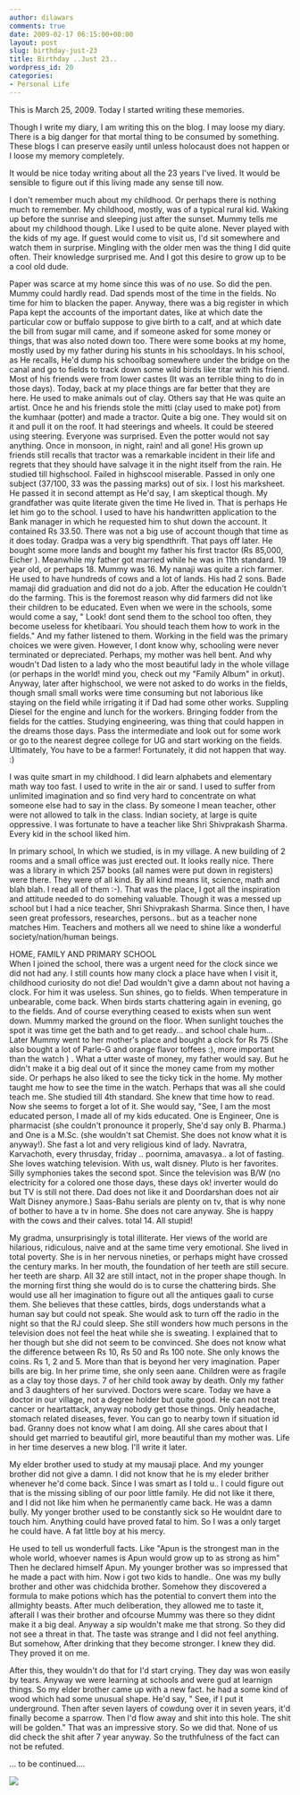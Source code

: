 ```yaml
---
author: dilawars
comments: true
date: 2009-02-17 06:15:00+00:00
layout: post
slug: birthday-just-23
title: Birthday ..Just 23..
wordpress_id: 20
categories:
- Personal Life
---
```


This is March 25, 2009. Today I started writing these memories.  
  
Though I write my diary, I am writing this on the blog. I may loose my diary. There is a big danger for that mortal thing to be consumed by something. These blogs I can preserve easily until unless holocaust does not happen or I loose my memory completely.  
  
It would be nice today writing about all the 23 years I've lived. It would be sensible to figure out if this living made any sense till now.  
  
I don't remember much about my childhood. Or perhaps there is nothing much to remember. My childhood, mostly, was of a typical rural kid. Waking up before the sunrise and sleeping just after the sunset.  Mummy tells me about my childhood though. Like I used to be quite alone. Never played with the kids of my age. If guest would come to visit us, I'd sit somewhere and watch them in surprise. Mingling with the older men was the thing I did quite often. Their knowledge surprised  me. And I got this desire to grow up to be a cool old dude.  
  
Paper was scarce at my home since this was of no use. So did the pen. Mummy could hardly read. Dad spends most of the time in the fields. No time for him to blacken the paper. Anyway, there was a big register in which Papa kept the accounts of the important dates, like at which date the particular cow or buffalo suppose to give birth to a calf, and at which date the bill from sugar mill came, and if someone asked for some money or things, that was also noted down too. There were some books at my home, mostly used by my father during his stunts in his schooldays. In his school, as He recalls, He'd dump his schoolbag somewhere under the bridge on the canal and go to fields to track down some wild birds like titar with his friend. Most of his friends were from lower castes (It was an terrible thing to do in those days). Today, back at my place things are far better that they are here. He used to make animals out of clay. Others say that He was quite an artist. Once he and his friends stole the mitti (clay used to make pot) from the kumhaar (potter) and made a tractor. Quite a big one. They would sit on it and pull it on the roof. It had steerings and wheels. It could be steered using steering. Everyone was surprised. Even the potter would not say anything. Once in monsoon, in night, rain! and all gone! His grown up friends still recalls that tractor was a remarkable incident in their life and regrets that they should have salvage it in the night itself from the rain. He studied till highschool. Failed in highscool miserable. Passed in only one subject (37/100, 33 was the passing marks) out of six. I lost his marksheet. He passed it in second attempt as He'd say, I am skeptical though. My grandfather was quite literate given the time He lived in. That is perhaps He let him go to the school. I used to have his handwritten application to the  Bank manager in which he requested him to shut down the account. It contained Rs 33.50. There was not a big use of account though that time as it does today. Gradpa was a very big spendthrift.  That pays off later. He bought some more lands and bought my father his first tractor (Rs 85,000, Eicher ). Meanwhile my father got married while he was in 11th standard. 19 year old, or perhaps 18. Mummy was 16. My nanaji was quite a rich farmer. He used to have hundreds of cows and a lot of lands. His had 2 sons. Bade mamaji did graduation and did not do a job. After the education He couldn't do the farming. This is the foremost reason why did farmers did not like their children to be educated. Even when we were in the schools, some would come a say, " Look! dont send them to the school too often, they become useless for khetibaari. You should teach them how to work in the fields." And my father listened to them. Working in the field was the primary choices we were given. However, I dont know why, schooling were never terminated or depreciated. Perhaps, my mother was hell bent. And why woudn't Dad listen to a lady who the most beautiful lady in the whole village (or perhaps in the world! mind you, check out my "Family Album" in orkut). Anyway, later after highschool, we were not asked to do works in the fields, though small small works were time consuming but not laborious like staying on the field while irrigating it if Dad had some other works. Suppling Diesel for the engine and lunch for the workers. Bringing fodder from the fields for the cattles. Studying engineering, was thing that could happen in the dreams those days. Pass the intermediate and look out for some work or go to the nearest degree college for UG and start working on the fields. Ultimately, You have to be a farmer! Fortunately, it did not happen that way. :)  
  
I was quite smart in my childhood. I did learn alphabets and elementary math way too fast. I used to write in the air or sand. I used to suffer from unlimited imagination and so find very hard to concentrate on what someone else had to say in the class. By someone I mean teacher, other were not allowed to talk in the class. Indian society, at large is quite oppressive. I was fortunate to have a teacher like Shri Shivprakash Sharma. Every kid in the school liked him.  
  
In primary school, In which we studied, is in my village. A new building of 2 rooms and a small office was just erected out. It looks really nice. There was a library in which 257 books (all names were put down in registers) were there. They were of all kind. By all kind means lit, science, math and blah blah. I read all of them :-). That was the place, I got all the inspiration and attitude needed to do somehing valuable. Though it was a messed up school but I had a nice teacher, Shri Shivprakash Sharma. Since then, I have seen great professors, researches, persons.. but as a teacher none matches Him. Teachers and mothers all we need to shine like a wonderful society/nation/human beings.  
  
HOME, FAMILY AND PRIMARY SCHOOL  
When I joined the school, there was a urgent need for the clock since we did not had any. I still counts how many clock a place have when I visit it, childhood curiosity do not die! Dad wouldn't give a damn about not having a clock. For him it was useless. Sun shines, go to fields. When temperature in unbearable, come back. When birds starts chattering again in evening, go to the fields. And of course everything ceased to exists when sun went down. Mummy marked the ground on the floor. When sunlight touches the spot it was time get the bath and to get ready...  and school chale hum... Later Mummy went to her mother's place and bought a clock for Rs 75 (She also bought a lot of Parle-G and orange flavor toffees :), more important than the watch ) . What a utter waste of money, my father would say. But he didn't make it a big deal out of it since the money came from my mother side. Or perhaps he also liked to see the ticky tick in the home. My mother taught me how to see the time in the watch. Perhaps that was all she could teach me. She studied till 4th standard. She knew that time how to read. Now she seems to forget a lot of it. She would say, "See, I am the most educated person, I made all of my kids educated. One is Engineer, One is pharmacist (she couldn't pronounce it properly, She'd say only B. Pharma.) and One is a M.Sc. (she wouldn't sat Chemist. She does not know what it is anyway!). She fast a lot and very religious kind of lady. Navratra, Karvachoth, every thrusday, friday .. poornima, amavasya.. a lot of fasting. She loves watching television. With us, walt disney. Pluto is her favorites. Silly symphonies takes the second spot. Since the television was B/W (no electricity for a colored one those days, these days ok! inverter would do but TV is still not there. Dad does not like it and Doordarshan does not air Walt Disney anymore.) Saas-Bahu serials are plenty on tv, that is why none of bother to have a tv in home. She does not care anyway. She is happy with the cows and their calves. total 14. All stupid!  
  
My gradma, unsurprisingly is total illiterate. Her views of the world are hilarious, ridiculous, naive and at the same time very emotional. She lived in total poverty. She is in her nervous nineties,   or perhaps might have crossed the century marks. In her mouth, the foundation of her teeth are still secure. her teeth are sharp. All 32 are still intact, not in the proper shape though. In the morning first thing she would do is to curse the chattering birds. She would use all her imagination to figure out all the antiques gaali to curse them. She believes that these cattles, birds, dogs understands what a human say but could not speak. She would ask to turn off the radio in the night so that the RJ could sleep. She still wonders how much persons in the television does not feel the heat while she is sweating. I explained that to her though but she did not seem to be convinced. She does not know what the difference between Rs 10, Rs 50 and Rs 100 note. She only knows the coins. Rs 1, 2 and 5. More than that is beyond her very imagination. Paper bills are big. In her prime time, she only seen aane. Children were as fragile as a clay toy those days. 7 of her child took away by death. Only my father and 3 daughters of her survived. Doctors were scare. Today we have a doctor in our village, not a degree holder but quite good. He can not treat cancer or heartattack, anyway nobody get those things. Only headache, stomach related diseases, fever. You can go to nearby town if situation id bad. Granny does not know what I am doing. All she cares about that I should get married to beautiful girl, more beautiful than my mother was. Life in her time deserves a new blog. I'll write it later.  
  
My elder brother used to study at my mausaji place. And my younger brother did not give a damn. I did not know that he is my eleder brither whenever he'd come back. Since I was smart as I told u.. I could figure out that is the missing sibling of our poor little family. He did not like it there, and I did not like him when he permanently came back. He was a damn bully. My yonger brother used to be constantly sick so He wouldnt dare to touch him. Anything could have proved fatal to him. So I was a only target he could have. A fat little boy at his mercy.  
  
He used to tell us wonderfull facts. Like "Apun is the strongest man in the whole world, whoever names is Apun would grow up to as strong as him" Then he declared himself Apun. My younger brother was so impressed that he made a pact with him. Now i got two kids to handle.. One was my bully brother and other was chidchida brother. Somehow they discovered a formula to make potions which has the potential to convert them into the allmighty beasts. After much deliberation, they allowed me to taste it, afterall I was their brother and ofcourse Mummy was there so they didnt make it a big deal. Anyway a sip wouldn't make me that strong. So they did not see a threat in that. The taste was strange and I did not feel anything. But somehow, After drinking that they become stronger. I knew they did. They proved it on me.  
  
After this, they wouldn't do that for I'd start crying. They day was won easily by tears. Anyway we were learning at schools and were gud at learnign things. So my elder brother came up with a new fact. he had a some kind of wood which had some unusual shape. He'd say, " See, if I put it underground. Then after seven layers of cowdung over it in seven years, it'd finally become a sparrow. Then I'd flow away and shit into this hole. The shit will be golden." That was an impressive story. So we did that. None of us did check the shit after 7 year anyway. So the truthfulness of the fact can not be refuted.  
  
... to be continued....

![](https://blogger.googleusercontent.com/tracker/3794193585985230867-7840845048172058112?l=dilawarsays.blogspot.com)
